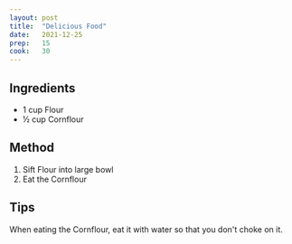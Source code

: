 ```yaml
---
layout: post
title:  "Delicious Food"
date:   2021-12-25
prep:   15
cook:   30
---
```


## Ingredients

- 1 cup Flour
- ½ cup Cornflour

## Method

1. Sift Flour into large bowl
2. Eat the Cornflour

## Tips
When eating the Cornflour, eat it with water so that you don't choke on it.
